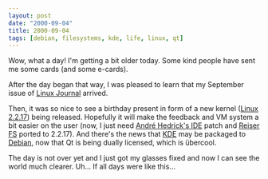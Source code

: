 ```yaml
---
layout: post
date: "2000-09-04"
title: 2000-09-04
tags: [debian, filesystems, kde, life, linux, qt]
---
```

Wow, what a day! I'm getting a bit older today. Some kind people
have sent me some cards (and some e-cards).

After the day began that way, I was pleased to learn that my
September issue of [Linux Journal](http://www.linuxjournal.com)
arrived.

Then, it was so nice to see a birthday present in form of a new
kernel ([Linux 2.2.17](http://www.linux.com)) being released.
Hopefully it will make the feedback and VM system a bit easier on
the user (now, I just need
[André Hedrick's IDE](http://www.linux-ide.org) patch and
[Reiser FS](http://devlinux.net/namesys/) ported to 2.2.17). And
there's the news that [KDE](http://www.kde.org) may be packaged to
[Debian](http://www.debian.org), now that Qt is being dually
licensed, which is übercool.

The day is not over yet and I just got my glasses fixed and now I
can see the world much clearer. Uh... If all days were like
this...
